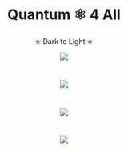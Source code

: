 # <p align="center">  Quantum ⚛︎ 4 All <p/>

<p align="center"> ✭ Dark to Light ✭ <p/>

<p align="center">
<img src="https://user-images.githubusercontent.com/113218619/234465247-f663de8d-04ec-4310-96ec-653ba01e7614.gif" />
<p/>

#

<p align="center">
<img src="https://user-images.githubusercontent.com/113218619/235283776-ff56fa61-2a9c-47e0-bbcf-0e1941e3e9fc.gif"/>
<p/>

#

<p align="center">
<img src="https://user-images.githubusercontent.com/113218619/235283809-753a6660-ae6e-4fe8-9609-bfd6c221a13d.gif"/>
<p/>

#

<p align="center">
<img src="https://user-images.githubusercontent.com/113218619/235283848-cf68e5d9-aebc-4314-bf7c-2a184b1897c5.gif"/>
<p/>

#

<p align="center">
<img src="https://user-images.githubusercontent.com/113218619/235283904-0b9272c6-d55b-4aab-8d52-ce59827fad31.jpeg />
